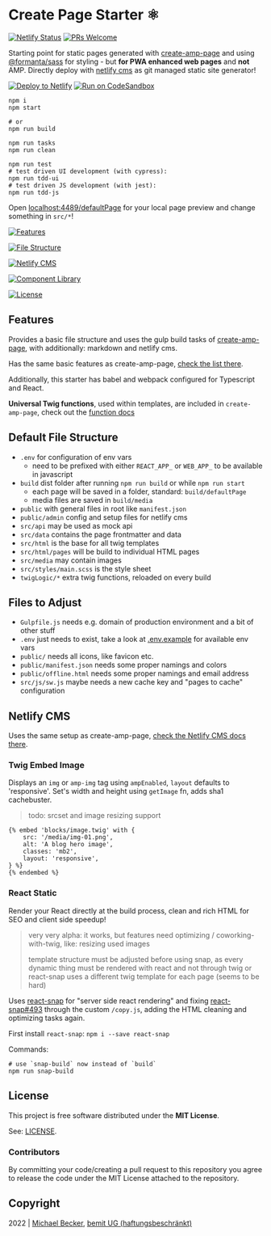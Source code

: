 # Create Page Starter ⚛️

[![Netlify Status](https://api.netlify.com/api/v1/badges/81882d4d-14be-4ff8-b30c-e7a4426eb744/deploy-status)](https://app.netlify.com/sites/create-page-starter/deploys)
[![PRs Welcome](https://img.shields.io/badge/PRs-welcome-brightgreen.svg?style=flat-square)](http://makeapullrequest.com)

Starting point for static pages generated with [create-amp-page](https://github.com/bemit/create-amp-page) and using [@formanta/sass](https://formanta.bemit.codes) for styling - but **for PWA enhanced web pages** and **not** AMP. Directly deploy with [netlify cms](https://www.netlifycms.org/) as git managed static site generator!

[![Deploy to Netlify](https://img.shields.io/badge/Deploy%20to%20netlify-success?style=for-the-badge&logo=netlify&labelColor=0e1e25&color=00C7B7)](https://app.netlify.com/start/deploy?repository=https://github.com/bemit/create-page-starter) [![Run on CodeSandbox](https://img.shields.io/badge/run%20on%20CodeSandbox-blue?labelColor=fff&logoColor=505050&style=for-the-badge&logo=codesandbox)](https://codesandbox.io/s/github/bemit/create-page-starter)

    npm i
    npm start

    # or
    npm run build

    npm run tasks
    npm run clean

    npm run test
    # test driven UI development (with cypress):
    npm run tdd-ui
    # test driven JS development (with jest):
    npm run tdd-js

Open [localhost:4489/defaultPage](http://localhost:4489/defaultPage) for your local page preview and change something in `src/*`!

[![Features](https://img.shields.io/badge/Features-blue?labelColor=333&color=f4f4f4&style=for-the-badge&logo=vercel&logoColor=333)](#features)

[![File Structure](https://img.shields.io/badge/File%20Structure-blue?labelColor=333&color=f4f4f4&style=for-the-badge&logo=vercel&logoColor=333)](#default-file-structure)

[![Netlify CMS](https://img.shields.io/badge/Netlify%20CMS-blue?labelColor=333&color=f4f4f4&style=for-the-badge&logo=vercel&logoColor=333)](#netlify-cms)

[![Component Library](https://img.shields.io/badge/Component%20Library-blue?labelColor=333&color=f4f4f4&style=for-the-badge&logo=vercel&logoColor=333)](#amp-component-library)

[![License](https://img.shields.io/badge/License-blue?labelColor=333&style=for-the-badge&logo=vercel&logoColor=333&color=f4f4f4)](#license)

## Features

Provides a basic file structure and uses the gulp build tasks of [create-amp-page](https://github.com/bemit/create-amp-page), with additionally: markdown and netlify cms.

Has the same basic features as create-amp-page, [check the list there](https://github.com/bemit/create-amp-page-starter#features).

Additionally, this starter has babel and webpack configured for Typescript and React.

**Universal Twig functions**, used within templates, are included in `create-amp-page`, check out the [function docs](https://github.com/bemit/create-amp-page#twig-functions)

## Default File Structure

- `.env` for configuration of env vars
    - need to be prefixed with either `REACT_APP_` or `WEB_APP_` to be available in javascript
- `build` dist folder after running `npm run build` or while `npm run start`
    - each page will be saved in a folder, standard: `build/defaultPage`
    - media files are saved in `build/media`
- `public` with general files in root like `manifest.json`
- `public/admin` config and setup files for netlify cms
- `src/api` may be used as mock api
- `src/data` contains the page frontmatter and data
- `src/html` is the base for all twig templates
- `src/html/pages` will be build to individual HTML pages
- `src/media` may contain images
- `src/styles/main.scss` is the style sheet
- `twigLogic/*` extra twig functions, reloaded on every build

## Files to Adjust

- `Gulpfile.js` needs e.g. domain of production environment and a bit of other stuff
- `.env` just needs to exist, take a look at [.env.example](.env.example) for available env vars
- `public/` needs all icons, like favicon etc.
- `public/manifest.json` needs some proper namings and colors
- `public/offline.html` needs some proper namings and email address
- `src/js/sw.js` maybe needs a new cache key and "pages to cache" configuration

## Netlify CMS

Uses the same setup as create-amp-page, [check the Netlify CMS docs there](https://github.com/bemit/create-amp-page-starter#netlify-cms).

### Twig Embed Image

Displays an `img` or `amp-img` tag using `ampEnabled`, `layout` defaults to 'responsive'. Set's width and height using `getImage` fn, adds sha1 cachebuster.

> todo: srcset and image resizing support

```twig
{% embed 'blocks/image.twig' with {
    src: '/media/img-01.png',
    alt: 'A blog hero image',
    classes: 'mb2',
    layout: 'responsive',
} %}
{% endembed %}
```

### React Static

Render your React directly at the build process, clean and rich HTML for SEO and client side speedup!

> very very alpha: it works, but features need optimizing / coworking-with-twig, like: resizing used images
>
> template structure must be adjusted before using snap, as every dynamic thing must be rendered with react and not through twig
> or react-snap uses a different twig template for each page (seems to be hard)

Uses [react-snap](https://github.com/stereobooster/react-snap) for "server side react rendering" and fixing [react-snap#493](https://github.com/stereobooster/react-snap/issues/493) through the custom `/copy.js`, adding the HTML cleaning and optimizing tasks again.

First install `react-snap`: `npm i --save react-snap`

Commands:

    # use `snap-build` now instead of `build`
    npm run snap-build

## License

This project is free software distributed under the **MIT License**.

See: [LICENSE](LICENSE).

### Contributors

By committing your code/creating a pull request to this repository you agree to release the code under the MIT License attached to the repository.

## Copyright

2022 | [Michael Becker](https://mlbr.xyz), [bemit UG (haftungsbeschränkt)](https://bemit.codes)

